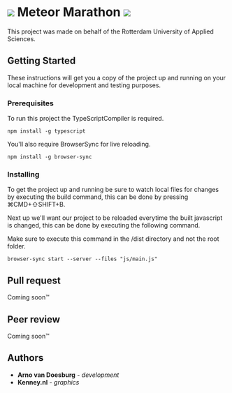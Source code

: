 #  ![](https://raw.githubusercontent.com/ArnovanDoesburg/CMTPRG01-8/feature/Collision/dist/img/meteor/tiny2.png) Meteor Marathon ![](https://raw.githubusercontent.com/ArnovanDoesburg/CMTPRG01-8/feature/Collision/dist/img/meteor/tiny1.png)

This project was made on behalf of the Rotterdam University of Applied Sciences.

## Getting Started 

These instructions will get you a copy of the project up and running on your local machine for development and testing purposes.

### Prerequisites

To run this project the TypeScriptCompiler is required.

```
npm install -g typescript
```

You'll also require BrowserSync for live reloading.

```
npm install -g browser-sync
```

### Installing

To get the project up and running be sure to watch local files for changes by executing the build command, this can be done by pressing ⌘CMD+⇧SHIFT+B.

Next up we'll want our project to be reloaded everytime the built javascript is changed, this can be done by executing the following command.

Make sure to execute this command in the /dist directory and not the root folder.

```
browser-sync start --server --files "js/main.js"
```

## Pull request

Coming soon™


## Peer review

Coming soon™

## Authors

* **Arno van Doesburg** - *development*
* **Kenney.nl** - *graphics*
